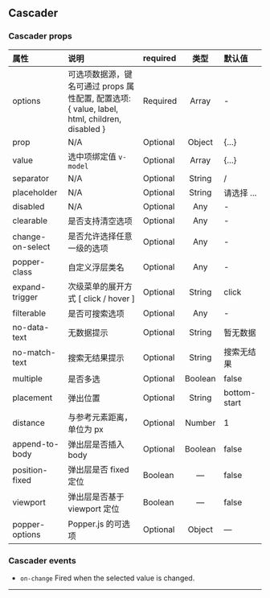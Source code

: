 ## Cascader

### Cascader props

| 属性 | 说明   | required | 类型 | 默认值 |
| :----| :------| :--------| :---:| :------|
| options | 可选项数据源，键名可通过 props 属性配置, 配置选项: { value, label, html, children, disabled } | Required | Array | - |
| prop | N/A | Optional | Object | {...} |
| value | 选中项绑定值 `v-model` | Optional | Array | {...} |
| separator | N/A | Optional | String | / |
| placeholder | N/A | Optional | String | 请选择 ... |
| disabled | N/A | Optional | Any | - |
| clearable | 是否支持清空选项 | Optional | Any | - |
| change-on-select | 是否允许选择任意一级的选项 | Optional | Any | - |
| popper-class | 自定义浮层类名 | Optional | Any | - |
| expand-trigger | 次级菜单的展开方式 [ click / hover ] | Optional | String | click |
| filterable | 是否可搜索选项 | Optional | Any | - |
| no-data-text | 无数据提示 | Optional | String | 暂无数据 |
| no-match-text | 搜索无结果提示 | Optional | String | 搜索无结果 |
| multiple | 是否多选 | Optional | Boolean | false |
| placement | 弹出位置 | Optional | String | bottom-start |
| distance | 与参考元素距离，单位为 px | Optional | Number | 1 |
| append-to-body | 弹出层是否插入 body | Optional | Boolean | false |
| position-fixed | 弹出层是否 fixed 定位 | Boolean | — | false |
| viewport | 弹出层是否基于 viewport 定位 | Boolean | — | false |
| popper-options | Popper.js 的可选项 | Optional | Object | — |

### Cascader events

 - `on-change` Fired when the selected value is changed.

---
